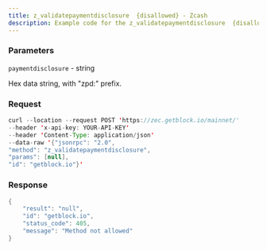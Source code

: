 ```yaml
---
title: z_validatepaymentdisclosure  {disallowed} - Zcash
description: Example code for the z_validatepaymentdisclosure  {disallowed} json-rpc method. Сomplete guide on how to use z_validatepaymentdisclosure  {disallowed} json-rpc in GetBlock.io Web3 documentation.
---
```


### Parameters


`paymentdisclosure` - string

Hex data string, with "zpd:" prefix.

### Request

``` java
curl --location --request POST 'https://zec.getblock.io/mainnet/' 
--header 'x-api-key: YOUR-API-KEY' 
--header 'Content-Type: application/json' 
--data-raw '{"jsonrpc": "2.0",
"method": "z_validatepaymentdisclosure",
"params": [null],
"id": "getblock.io"}'
```

###  Response

``` java
{
    "result": "null",
    "id": "getblock.io",
    "status_code": 405,
    "message": "Method not allowed"
}
```

